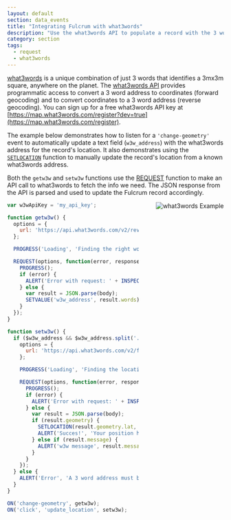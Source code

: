 ```yaml
---
layout: default
section: data_events
title: "Integrating Fulcrum with what3words"
description: "Use the what3words API to populate a record with the 3 word representation of its location or update its location from a known 3 word address."
category: section
tags:
  - request
  - what3words
---
```


[what3words](http://what3words.com/) is a unique combination of just 3 words that identifies a 3mx3m square, anywhere on the planet. The [what3words API](https://docs.what3words.com/api/v2/) provides programmatic access to convert a 3 word address to coordinates (forward geocoding) and to convert coordinates to a 3 word address (reverse geocoding). You can sign up for a free what3words API key at [https://map.what3words.com/register?dev=true](https://map.what3words.com/register).

The example below demonstrates how to listen for a `'change-geometry'` event to automatically update a text field (`w3w_address`) with the what3words address for the record's location. It also demonstrates using the [`SETLOCATION`](/data-events/reference/setlocation/) function to manually update the record's location from a known what3words address.

Both the `getw3w` and `setw3w` functions use the [REQUEST](/data-events/reference/request) function to make an API call to what3words to fetch the info we need. The JSON response from the API is parsed and used to update the Fulcrum record accordingly.

<img src="../media/fulcrum-w3w-integration.gif" alt="what3words Example" style="float: right; margin-left: 40px;" />

```js
var w3wApiKey = 'my_api_key';

function getw3w() {
  options = {
    url: 'https://api.what3words.com/v2/reverse?key=' + w3wApiKey + '&coords=' + LATITUDE() + ',' + LONGITUDE()
  };

  PROGRESS('Loading', 'Finding the right words...');

  REQUEST(options, function(error, response, body) {
    PROGRESS();
    if (error) {
      ALERT('Error with request: ' + INSPECT(error));
    } else {
      var result = JSON.parse(body);
      SETVALUE('w3w_address', result.words);
    }
  });
}

function setw3w() {
  if ($w3w_address && $w3w_address.split('.') && $w3w_address.split('.').length == 3) {
    options = {
      url: 'https://api.what3words.com/v2/forward?key=' + w3wApiKey + '&addr=' + $w3w_address
    };

    PROGRESS('Loading', 'Finding the location...');

    REQUEST(options, function(error, response, body) {
      PROGRESS();
      if (error) {
        ALERT('Error with request: ' + INSPECT(error));
      } else {
        var result = JSON.parse(body);
        if (result.geometry) {
          SETLOCATION(result.geometry.lat, result.geometry.lng);
          ALERT('Succes!', 'Your position has been updated to: ' + result.geometry.lat + ', ' + result.geometry.lng);
        } else if (result.message) {
          ALERT('w3w message', result.message);
        }
      }
    });
  } else {
    ALERT('Error', 'A 3 word address must be provided in the following format: index.home.raft');
  }
}

ON('change-geometry', getw3w);
ON('click', 'update_location', setw3w);
```
